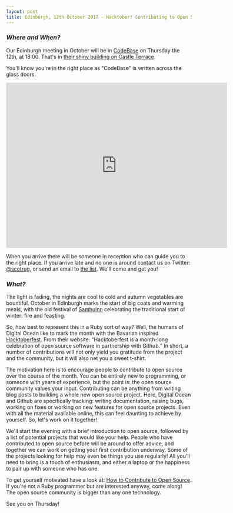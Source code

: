 ```yaml
---
layout: post
title: Edinburgh, 12th October 2017 - Hacktober! Contributing to Open Source
---
```


### *Where and When?*
Our Edinburgh meeting in October will be in <a href="http://www.thisiscodebase.com/">CodeBase</a> on Thursday the 12th, at 18:00. That's in <a href="http://www.openstreetmap.org/node/2622756843#map=18/55.94652/-3.20081&layers=C">their shiny building on Castle Terrace</a>.

You'll know you're in the right place as "CodeBase" is written across the glass doors.

<iframe src="https://www.google.com/maps/embed?pb=!1m0!3m2!1sen!2suk!4v1483872929132!6m8!1m7!1sVSL7PfdVl9-Er1E-TE_AdA!2m2!1d55.94717620478372!2d-3.201899568462977!3f123.96453758660971!4f-14.18015060339934!5f0.7820865974627469" width="600" height="450" frameborder="0" style="border:0" allowfullscreen></iframe>

When you arrive there will be someone in reception who can guide you to the right place. If you arrive late and no one is around contact us on Twitter: <a href="https://twitter.com/scotrug">@scotrug</a>, or send an email to <a href="https://groups.google.com/forum/#!forum/scotrug">the list</a>. We'll come and get you!

### *What?*
The light is fading, the nights are cool to cold and autumn vegetables are bountiful. October in Edinburgh marks the start of big coats and warming meals, with the old festival of <a href="https://beltane.org/about-samhuinn/">Samhuinn</a> celebrating the traditional start of winter: fire and feasting.

So, how best to represent this in a Ruby sort of way? Well, the humans of Digital Ocean like to mark the month with the Bavarian inspired <a href="https://hacktoberfest.digitalocean.com/">Hacktoberfest</a>. From their website: <q cite="https://hacktoberfest.digitalocean.com/">Hacktoberfest is a month-long celebration of open source software in partnership with Github.</q> In short, a number of contributions will not only yield you gratitude from the project and the community, but it will also net you a sweet t-shirt.

The motivation here is to encourage people to contribute to open source over the course of the month. You can be entirely new to programming, or someone with years of experience, but the point is: the open source community values your input. Contributing can be anything from writing blog posts to building a whole new open source project. Here, Digital Ocean and Github are specifically tracking: writing documentation, raising bugs, working on fixes or working on new features for open source projects. Even with all the material available online, this can feel daunting to achieve by yourself. So, let's work on it together!

We'll start the evening with a brief introduction to open source, followed by a list of potential projects that would like your help. People who have contributed to open source before will be around to offer advice, and together we can work on getting your first contribution underway. Some of the projects looking for help may even be things you use regularly! All you'll need to bring is a touch of enthusiasm, and either a laptop or the happiness to pair up with someone who has one.

To get yourself motivated have a look at: <a href="https://opensource.guide/how-to-contribute/">How to Contribute to Open Source</a>. If you're not a Ruby programmer but are interested anyway, come along! The open source community is bigger than any one technology.

See you on Thursday!
